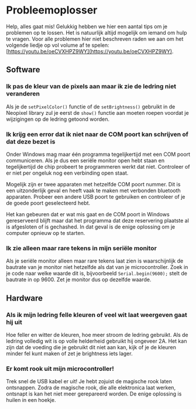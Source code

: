 # Probleemoplosser
Help, alles gaat mis! Gelukkig hebben we hier een aantal tips om je problemen op te lossen. Het is natuurlijk altijd mogelijk om iemand om hulp te vragen. Voor alle problemen hier niet beschreven raden we aan om het volgende liedje op vol volume af te spelen: [https://youtu.be/oeCVXHPZ9WY](https://youtu.be/oeCVXHPZ9WY).

## Software
### Ik pas de kleur van de pixels aan maar ik zie de ledring niet veranderen
Als je de `setPixelColor()` functie of de `setBrightness()` gebruikt in de Neopixel library zul je eerst de `show()` functie aan moeten roepen voordat je wijzigingen op de ledring getoond worden.

### Ik krijg een error dat ik niet naar de COM poort kan schrijven of dat deze bezet is
Onder Windows mag maar één programma tegelijkertijd met een COM poort communiceren. Als je dus een seriële monitor open hebt staan en tegelijkertijd de chip probeert te programmeren werkt dat niet. Controleer of er niet per ongeluk nog een verbinding open staat.

Mogelijk zijn er twee apparaten met hetzelfde COM poort nummer. Dit is een uitzonderlijk geval en heeft vaak te maken met verbonden bluetooth apparaten. Probeer een andere USB poort te gebruiken en controleer of je de goede poort geselecteerd hebt.

Het kan gebeuren dat er wat mis gaat en de COM poort in Windows gereserveerd blijft maar dat het programma dat deze reservering plaatste al is afgesloten of is gechashed. In dat geval is de enige oplossing om je computer opnieuw op te starten.

### Ik zie alleen maar rare tekens in mijn seriële monitor
Als je seriële monitor alleen maar rare tekens laat zien is waarschijnlijk de bautrate van je monitor niet hetzelfde als dat van je microcontroller. Zoek in je code naar welke waarde dit is, bijvoorbeeld `Serial.begin(9600);` stelt de bautrate in op 9600. Zet je monitor dus op dezelfde waarde.

## Hardware
### Als ik mijn ledring felle kleuren of veel wit laat weergeven gaat hij uit
Hoe feller en witter de kleuren, hoe meer stroom de ledring gebruikt. Als de ledring volledig wit is op volle helderheid gebruikt hij ongeveer 2A. Het kan zijn dat de voeding die je gebruikt dit niet aan kan, kijk of je de kleuren minder fel kunt maken of zet je brightness iets lager.

### Er komt rook uit mijn microcontroller!
Trek snel de USB kabel er uit! Je hebt zojuist de magische rook laten ontsnappen. Zodra de magische rook, die alle elektronica laat werken, ontsnapt is kan het niet meer gerepareerd worden. De enige oplossing is huilen in een hoekje.
